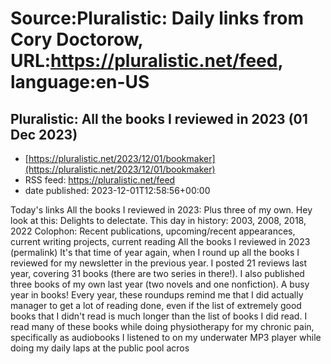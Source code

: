 # Source:Pluralistic: Daily links from Cory Doctorow, URL:https://pluralistic.net/feed, language:en-US

## Pluralistic: All the books I reviewed in 2023 (01 Dec 2023)
 - [https://pluralistic.net/2023/12/01/bookmaker](https://pluralistic.net/2023/12/01/bookmaker)
 - RSS feed: https://pluralistic.net/feed
 - date published: 2023-12-01T12:58:56+00:00

Today's links All the books I reviewed in 2023: Plus three of my own. Hey look at this: Delights to delectate. This day in history: 2003, 2008, 2018, 2022 Colophon: Recent publications, upcoming/recent appearances, current writing projects, current reading All the books I reviewed in 2023 (permalink) It's that time of year again, when I round up all the books I reviewed for my newsletter in the previous year. I posted 21 reviews last year, covering 31 books (there are two series in there!). I also published three books of my own last year (two novels and one nonfiction). A busy year in books! Every year, these roundups remind me that I did actually manager to get a lot of reading done, even if the list of extremely good books that I didn't read is much longer than the list of books I did read. I read many of these books while doing physiotherapy for my chronic pain, specifically as audiobooks I listened to on my underwater MP3 player while doing my daily laps at the public pool acros

